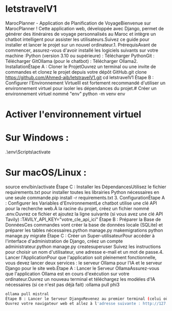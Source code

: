 # letstravelV1


MarocPlanner - Application de Planification de VoyageBienvenue sur MarocPlanner ! Cette application web, développée avec Django, permet de générer des itinéraires de voyage personnalisés au Maroc et intègre un chatbot intelligent pour assister les utilisateurs.Suivez ce guide pour installer et lancer le projet sur un nouvel ordinateur.1. PrérequisAvant de commencer, assurez-vous d'avoir installé les logiciels suivants sur votre machine :Python (version 3.10 ou supérieure) : Télécharger PythonGit : Télécharger GitOllama (pour le chatbot) : Télécharger Ollama2. InstallationÉtape A : Cloner le ProjetOuvrez un terminal ou une invite de commandes et clonez le projet depuis votre dépôt GitHub.git clone https://github.com/Ahmed-ajb/letstravelV1.git
cd letstravelV1
Étape B : Configurer l'Environnement VirtuelIl est fortement recommandé d'utiliser un environnement virtuel pour isoler les dépendances du projet.# Créer un environnement virtuel nommé "env"
python -m venv env

# Activer l'environnement virtuel
# Sur Windows :
.\env\Scripts\activate
# Sur macOS/Linux :
source env/bin/activate
Étape C : Installer les DépendancesUtilisez le fichier requirements.txt pour installer toutes les librairies Python nécessaires en une seule commande.pip install -r requirements.txt
3. ConfigurationÉtape A : Configurer les Variables d'EnvironnementLe chatbot utilise une clé API pour la recherche web.À la racine du projet, créez un fichier nommé .env.Ouvrez ce fichier et ajoutez la ligne suivante (si vous avez une clé API Tavily) :TAVILY_API_KEY="votre_cle_api_ici"
Étape B : Préparer la Base de DonnéesCes commandes vont créer la base de données locale (SQLite) et préparer les tables nécessaires.python manage.py makemigrations
python manage.py migrate
Étape C : Créer un Super-utilisateurPour accéder à l'interface d'administration de Django, créez un compte administrateur.python manage.py createsuperuser
Suivez les instructions pour choisir un nom d'utilisateur, une adresse e-mail et un mot de passe.4. Lancer l'ApplicationPour que l'application soit pleinement fonctionnelle, vous devez lancer deux services : le serveur Ollama pour l'IA et le serveur Django pour le site web.Étape A : Lancer le Serveur OllamaAssurez-vous que l'application Ollama est en cours d'exécution sur votre ordinateur.Ouvrez un nouveau terminal et téléchargez les modèles d'IA nécessaires (si ce n'est pas déjà fait) :ollama pull phi3
```bash
ollama pull mistral
Étape B : Lancer le Serveur DjangoRevenez au premier terminal (celui où votre environnement virtuel est activé).Lancez le serveur de développement Django :python manage.py runserver
Ouvrez votre navigateur web et allez à l'adresse suivante : http://127.0.0.1:8000/Votre application est maintenant lancée et prête à être utilisée !